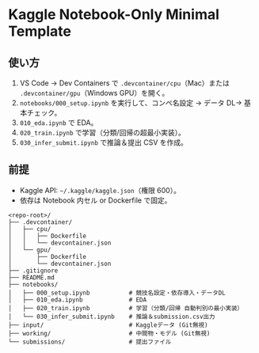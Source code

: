 # Kaggle Notebook-Only Minimal Template

## 使い方

1. VS Code → Dev Containers で `.devcontainer/cpu`（Mac）または `.devcontainer/gpu`（Windows GPU）を開く。
2. `notebooks/000_setup.ipynb` を実行して、コンペ名設定 → データ DL→ 基本チェック。
3. `010_eda.ipynb` で EDA。
4. `020_train.ipynb` で学習（分類/回帰の超最小実装）。
5. `030_infer_submit.ipynb` で推論＆提出 CSV を作成。

## 前提

- Kaggle API: `~/.kaggle/kaggle.json`（権限 600）。
- 依存は Notebook 内セル or Dockerfile で固定。

```
<repo-root>/
├── .devcontainer/
│   ├── cpu/
│   │   ├── Dockerfile
│   │   └── devcontainer.json
│   └── gpu/
│       ├── Dockerfile
│       └── devcontainer.json
├── .gitignore
├── README.md
├── notebooks/
│   ├── 000_setup.ipynb           # 競技名設定・依存導入・データDL
│   ├── 010_eda.ipynb             # EDA
│   ├── 020_train.ipynb           # 学習（分類/回帰 自動判別の最小実装）
│   └── 030_infer_submit.ipynb    # 推論＆submission.csv出力
├── input/                        # Kaggleデータ (Git無視)
├── working/                      # 中間物・モデル (Git無視)
└── submissions/                  # 提出ファイル
```
